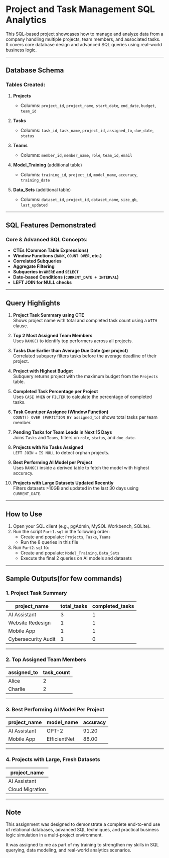 # Project and Task Management SQL Analytics

This SQL-based project showcases how to manage and analyze data from a company handling multiple projects, team members, and associated tasks. It covers core database design and advanced SQL queries using real-world business logic.

---

## Database Schema

### Tables Created:

1. **Projects**
   - Columns: `project_id`, `project_name`, `start_date`, `end_date`, `budget`, `team_id`

2. **Tasks**
   - Columns: `task_id`, `task_name`, `project_id`, `assigned_to`, `due_date`, `status`

3. **Teams**
   - Columns: `member_id`, `member_name`, `role`, `team_id`, `email`

4. **Model_Training** (additional table)
   - Columns: `training_id`, `project_id`, `model_name`, `accuracy`, `training_date`

5. **Data_Sets** (additional table)
   - Columns: `dataset_id`, `project_id`, `dataset_name`, `size_gb`, `last_updated`

---

## SQL Features Demonstrated

### Core & Advanced SQL Concepts:

- **CTEs (Common Table Expressions)**
- **Window Functions (`RANK`, `COUNT OVER`, etc.)**
- **Correlated Subqueries**
- **Aggregate Filtering**
- **Subqueries in `WHERE` and `SELECT`**
- **Date-based Conditions (`CURRENT_DATE + INTERVAL`)**
- **LEFT JOIN for NULL checks**

---

## Query Highlights

1. **Project Task Summary using CTE**  
   Shows project name with total and completed task count using a `WITH` clause.

2. **Top 2 Most Assigned Team Members**  
   Uses `RANK()` to identify top performers across all projects.

3. **Tasks Due Earlier than Average Due Date (per project)**  
   Correlated subquery filters tasks before the average deadline of their project.

4. **Project with Highest Budget**  
   Subquery returns project with the maximum budget from the `Projects` table.

5. **Completed Task Percentage per Project**  
   Uses `CASE WHEN` or `FILTER` to calculate the percentage of completed tasks.

6. **Task Count per Assignee (Window Function)**  
   `COUNT() OVER (PARTITION BY assigned_to)` shows total tasks per team member.

7. **Pending Tasks for Team Leads in Next 15 Days**  
   Joins `Tasks` and `Teams`, filters on `role`, `status`, and `due_date`.

8. **Projects with No Tasks Assigned**  
   `LEFT JOIN` + `IS NULL` to detect orphan projects.

9. **Best Performing AI Model per Project**  
   Uses `RANK()` inside a derived table to fetch the model with highest accuracy.

10. **Projects with Large Datasets Updated Recently**  
    Filters datasets >10GB and updated in the last 30 days using `CURRENT_DATE`.

---

## How to Use

1. Open your SQL client (e.g., pgAdmin, MySQL Workbench, SQLite).
2. Run the script `Part1.sql` in the following order:
   - Create and populate: `Projects`, `Tasks`, `Teams`
   - Run the 8 queries in this file
3. Run `Part2.sql` to:
   - Create and populate: `Model_Training`, `Data_Sets`
   - Execute the final 2 queries on AI models and datasets

---

##  Sample Outputs(for few commands)

### 1. Project Task Summary

| project_name       | total_tasks | completed_tasks |
|--------------------|-------------|------------------|
| AI Assistant       | 3           | 1                |
| Website Redesign   | 1           | 1                |
| Mobile App         | 1           | 1                |
| Cybersecurity Audit| 1           | 0                |

---

### 2. Top Assigned Team Members

| assigned_to | task_count |
|-------------|------------|
| Alice       | 2          |
| Charlie     | 2          |

---

### 3. Best Performing AI Model Per Project

| project_name     | model_name | accuracy |
|------------------|------------|----------|
| AI Assistant     | GPT-2      | 91.20    |
| Mobile App       | EfficientNet | 88.00  |

---

### 4. Projects with Large, Fresh Datasets

| project_name       |
|--------------------|
| AI Assistant       |
| Cloud Migration    |

---

## Note

This assignment was designed to demonstrate a complete end-to-end use of relational databases, advanced SQL techniques, and practical business logic simulation in a multi-project environment.

It was assigned to me as part of my training to strengthen my skills in SQL querying, data modeling, and real-world analytics scenarios.
